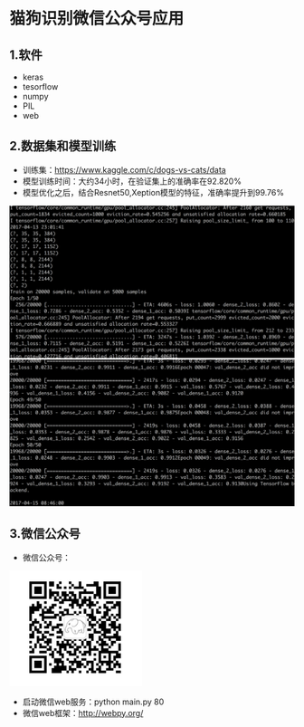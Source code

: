 # 猫狗识别微信公众号应用


## 1.软件
* keras
* tesorflow
* numpy
* PIL
* web

## 2.数据集和模型训练
* 训练集：https://www.kaggle.com/c/dogs-vs-cats/data
* 模型训练时间：大约34小时，在验证集上的准确率在92.820%
* 模型优化之后，结合Resnet50,Xeption模型的特征，准确率提升到99.76%

![](https://github.com/william-developer/machine-learning/blob/master/projects_cn/dog_vs_cat/image/2.png)  
![](https://github.com/william-developer/machine-learning/blob/master/projects_cn/dog_vs_cat/image/1.png)  


## 3.微信公众号
* 微信公众号：

![](https://github.com/william-developer/machine-learning/blob/master/projects_cn/dog_vs_cat/image/tx.png)
* 启动微信web服务：python main.py 80
* 微信web框架：http://webpy.org/


